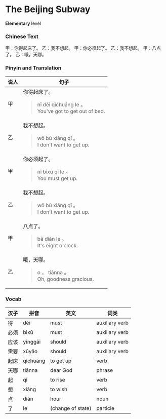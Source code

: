 # The Beijing Subway
**Elementary** level
### Chinese Text
甲：你得起床了。
乙：我不想起。
甲：你必须起了。
乙：我不想起。
甲：八点了。
乙：哦，天哪。

### Pinyin and Translation
|说人|句子|
|----|----|
|甲|你得起床了。<blockquote>nǐ děi qǐchuáng le 。<br />You've got to get out of bed.</blockquote>|
|乙|我不想起。<blockquote>wǒ bù xiǎng qǐ 。<br />I don't want to get up.</blockquote>|
|甲|你必须起了。<blockquote>nǐ bìxū qǐ le 。<br />You must get up.</blockquote>|
|乙|我不想起。<blockquote>wǒ bù xiǎng qǐ 。<br />I don't want to get up.</blockquote>|
|甲|八点了。<blockquote>bā diǎn le 。<br />It's eight o'clock.</blockquote>|
|乙|哦，天哪。<blockquote>o ， tiānna 。<br />Oh, goodness gracious.</blockquote>|
### Vocab
|汉子|拼音|英文|词类|
|----|----|----|----|
|得|děi|must|auxiliary verb|
|必须|bìxū|must|auxiliary verb|
|应该|yīnggāi|should|auxiliary verb|
|需要|xūyāo|should|auxiliary verb|
|起床|qǐchuáng|to get up|verb|
|天哪|tiānna|dear God|phrase|
|起|qǐ|to rise|verb|
|想|xiǎng|to wish|verb|
|点|diǎn|hour|noun|
|了|le|(change of state)|particle|